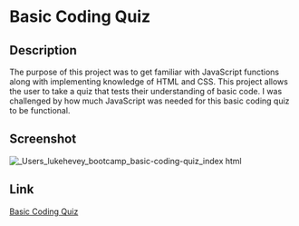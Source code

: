 # Basic Coding Quiz

## Description
The purpose of this project was to get familiar with JavaScript functions along with implementing knowledge of HTML and CSS. This project allows the user to take a quiz that tests their understanding of basic code. I was challenged by how much JavaScript was needed for this basic coding quiz to be functional. 

## Screenshot
![_Users_lukehevey_bootcamp_basic-coding-quiz_index html](https://github.com/lukehevey/basic-coding-quiz/assets/135035859/8535000d-2ef8-4d6c-8ed9-31c82c465be5)

## Link
[Basic Coding Quiz](https://lukehevey.github.io/basic-coding-quiz/)
